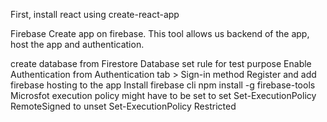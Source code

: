 First, install react using create-react-app

Firebase
Create app on firebase. This tool allows us backend of the app, host the app and authentication.


create database from Firestore Database
    set rule for test purpose
Enable Authentication from Authentication tab > Sign-in method
Register and add firebase hosting to the app
    Install firebase cli
        npm install -g firebase-tools
    Microsfot execution policy might have to be set
        to set
            Set-ExecutionPolicy RemoteSigned
        to unset
            Set-ExecutionPolicy Restricted
